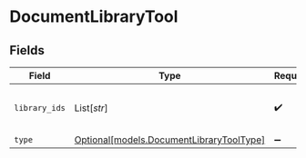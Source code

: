 # DocumentLibraryTool


## Fields

| Field                                                                            | Type                                                                             | Required                                                                         | Description                                                                      |
| -------------------------------------------------------------------------------- | -------------------------------------------------------------------------------- | -------------------------------------------------------------------------------- | -------------------------------------------------------------------------------- |
| `library_ids`                                                                    | List[*str*]                                                                      | :heavy_check_mark:                                                               | Ids of the library in which to search.                                           |
| `type`                                                                           | [Optional[models.DocumentLibraryToolType]](../models/documentlibrarytooltype.md) | :heavy_minus_sign:                                                               | N/A                                                                              |